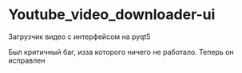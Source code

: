 # Youtube_video_downloader-ui
Загрузчик видео с интерфейсом на pyqt5


Был критичный баг, изза которого ничего не работало. Теперь он исправлен
